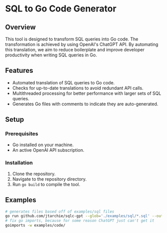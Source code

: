 # SQL to Go Code Generator

## Overview

This tool is designed to transform SQL queries into Go code. The transformation
is achieved by using OpenAI's ChatGPT API. By automating this translation, we
aim to reduce boilerplate and improve developer productivity when writing SQL
queries in Go.

## Features

- Automated translation of SQL queries to Go code.
- Checks for up-to-date translations to avoid redundant API calls.
- Multithreaded processing for better performance with larger sets of SQL
  queries.
- Generates Go files with comments to indicate they are auto-generated.

## Setup

### Prerequisites

- Go installed on your machine.
- An active OpenAI API subscription.

### Installation

1. Clone the repository.
2. Navigate to the repository directory.
3. Run `go build` to compile the tool.

## Examples

```bash
# generates files based off of examples/sql files
go run github.com/jtarchie/sqlc-gpt --glob='./examples/sql/*.sql' --output-dir=./examples/code/ --package-name=code
# fix go imports, because for some reason ChatGPT just can't get it
goimports -w examples/code/
```
